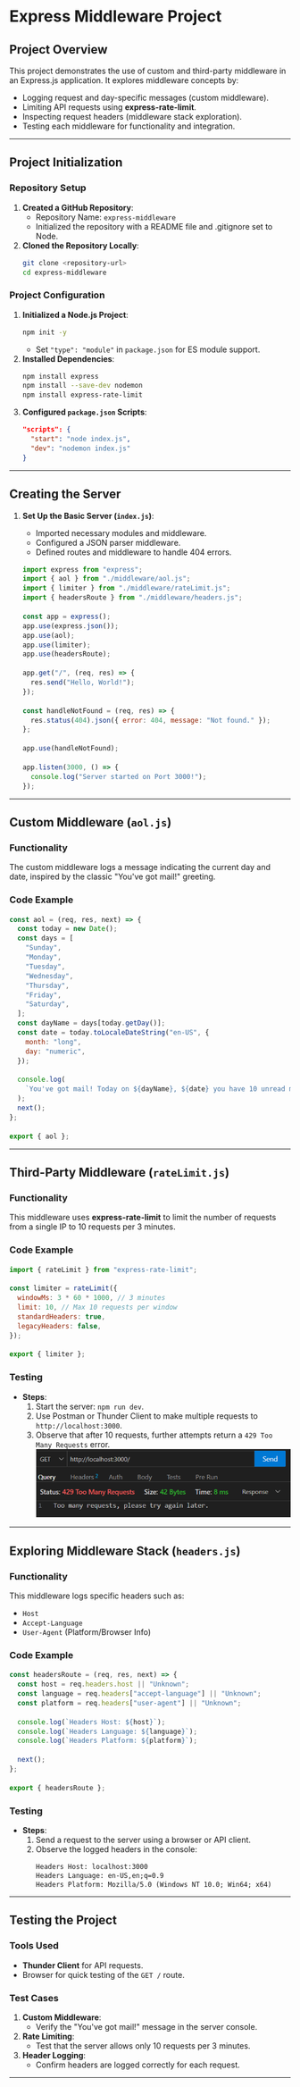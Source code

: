 # Express Middleware Project

## Project Overview

This project demonstrates the use of custom and third-party middleware in an Express.js application. It explores middleware concepts by:

- Logging request and day-specific messages (custom middleware).
- Limiting API requests using **express-rate-limit**.
- Inspecting request headers (middleware stack exploration).
- Testing each middleware for functionality and integration.

---

## Project Initialization

### Repository Setup

1. **Created a GitHub Repository**:
   - Repository Name: `express-middleware`
   - Initialized the repository with a README file and .gitignore set to Node.
2. **Cloned the Repository Locally**:
   ```bash
   git clone <repository-url>
   cd express-middleware
   ```

### Project Configuration

1. **Initialized a Node.js Project**:
   ```bash
   npm init -y
   ```
   - Set `"type": "module"` in `package.json` for ES module support.
2. **Installed Dependencies**:
   ```bash
   npm install express
   npm install --save-dev nodemon
   npm install express-rate-limit
   ```
3. **Configured `package.json` Scripts**:
   ```json
   "scripts": {
     "start": "node index.js",
     "dev": "nodemon index.js"
   }
   ```

---

## Creating the Server

1. **Set Up the Basic Server (`index.js`)**:

   - Imported necessary modules and middleware.
   - Configured a JSON parser middleware.
   - Defined routes and middleware to handle 404 errors.

   ```javascript
   import express from "express";
   import { aol } from "./middleware/aol.js";
   import { limiter } from "./middleware/rateLimit.js";
   import { headersRoute } from "./middleware/headers.js";

   const app = express();
   app.use(express.json());
   app.use(aol);
   app.use(limiter);
   app.use(headersRoute);

   app.get("/", (req, res) => {
     res.send("Hello, World!");
   });

   const handleNotFound = (req, res) => {
     res.status(404).json({ error: 404, message: "Not found." });
   };

   app.use(handleNotFound);

   app.listen(3000, () => {
     console.log("Server started on Port 3000!");
   });
   ```

---

## Custom Middleware (`aol.js`)

### Functionality

The custom middleware logs a message indicating the current day and date, inspired by the classic "You've got mail!" greeting.

### Code Example

```javascript
const aol = (req, res, next) => {
  const today = new Date();
  const days = [
    "Sunday",
    "Monday",
    "Tuesday",
    "Wednesday",
    "Thursday",
    "Friday",
    "Saturday",
  ];
  const dayName = days[today.getDay()];
  const date = today.toLocaleDateString("en-US", {
    month: "long",
    day: "numeric",
  });

  console.log(
    `You've got mail! Today on ${dayName}, ${date} you have 10 unread messages.`
  );
  next();
};

export { aol };
```

---

## Third-Party Middleware (`rateLimit.js`)

### Functionality

This middleware uses **express-rate-limit** to limit the number of requests from a single IP to 10 requests per 3 minutes.

### Code Example

```javascript
import { rateLimit } from "express-rate-limit";

const limiter = rateLimit({
  windowMs: 3 * 60 * 1000, // 3 minutes
  limit: 10, // Max 10 requests per window
  standardHeaders: true,
  legacyHeaders: false,
});

export { limiter };
```

### Testing

- **Steps**:
  1. Start the server: `npm run dev`.
  2. Use Postman or Thunder Client to make multiple requests to `http://localhost:3000`.
  3. Observe that after 10 requests, further attempts return a `429 Too Many Requests` error.
     ![alt text](<Screenshot 2024-12-05 211349.png>)

---

## Exploring Middleware Stack (`headers.js`)

### Functionality

This middleware logs specific headers such as:

- `Host`
- `Accept-Language`
- `User-Agent` (Platform/Browser Info)

### Code Example

```javascript
const headersRoute = (req, res, next) => {
  const host = req.headers.host || "Unknown";
  const language = req.headers["accept-language"] || "Unknown";
  const platform = req.headers["user-agent"] || "Unknown";

  console.log(`Headers Host: ${host}`);
  console.log(`Headers Language: ${language}`);
  console.log(`Headers Platform: ${platform}`);

  next();
};

export { headersRoute };
```

### Testing

- **Steps**:
  1. Send a request to the server using a browser or API client.
  2. Observe the logged headers in the console:
     ```
     Headers Host: localhost:3000
     Headers Language: en-US,en;q=0.9
     Headers Platform: Mozilla/5.0 (Windows NT 10.0; Win64; x64)
     ```

---

## Testing the Project

### Tools Used

- **Thunder Client** for API requests.
- Browser for quick testing of the `GET /` route.

### Test Cases

1. **Custom Middleware**:
   - Verify the "You've got mail!" message in the server console.
2. **Rate Limiting**:
   - Test that the server allows only 10 requests per 3 minutes.
3. **Header Logging**:
   - Confirm headers are logged correctly for each request.

---
